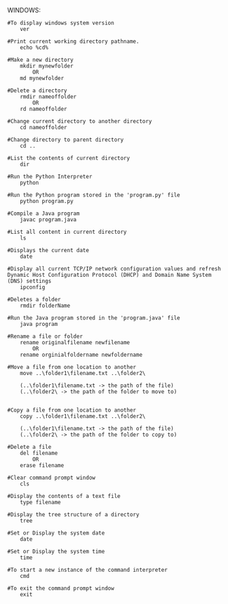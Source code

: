 WINDOWS:

	#To display windows system version
		ver
		
	#Print current working directory pathname.
		echo %cd%

	#Make a new directory
		mkdir mynewfolder
			OR
		md mynewfolder
	
	#Delete a directory
		rmdir nameoffolder
			OR
		rd nameoffolder

	#Change current directory to another directory
		cd nameoffolder

	#Change directory to parent directory
		cd ..

	#List the contents of current directory
		dir

	#Run the Python Interpreter
		python

	#Run the Python program stored in the 'program.py' file
		python program.py
		
	#Compile a Java program
		javac program.java

	#List all content in current directory
		ls
		
	#Displays the current date
		date

	#Display all current TCP/IP network configuration values and refresh Dynamic Host Configuration Protocol (DHCP) and Domain Name System (DNS) settings
		ipconfig

	#Deletes a folder
		rmdir folderName
    
	#Run the Java program stored in the 'program.java' file
		java program

	#Rename a file or folder
		rename originalfilename newfilename
			OR
		rename orginialfoldername newfoldername
		
	#Move a file from one location to another
		move ..\folder1\filename.txt ..\folder2\     
		
		(..\folder1\filename.txt -> the path of the file)
		(..\folder2\ -> the path of the folder to move to)
		
	
	#Copy a file from one location to another
		copy ..\folder1\filename.txt ..\folder2\
		
		(..\folder1\filename.txt -> the path of the file)
		(..\folder2\ -> the path of the folder to copy to)
		
	#Delete a file
		del filename
			OR
		erase filename
	
	#Clear command prompt window
		cls
		
	#Display the contents of a text file
		type filename
	
	#Display the tree structure of a directory
		tree
		
	#Set or Display the system date
		date
		
	#Set or Display the system time
		time
		
	#To start a new instance of the command interpreter
		cmd
		
	#To exit the command prompt window
		exit
	
